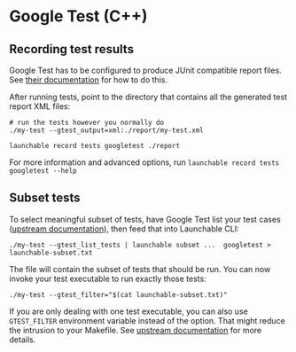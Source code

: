 # Google Test (C++)

## Recording test results

Google Test has to be configured to produce JUnit compatible report files.
See [their documentation](https://github.com/google/googletest/blob/master/googletest/docs/advanced.md#generating-an-xml-report)
for how to do this.

After running tests, point to the directory that contains all the generated test report XML files:

```text
# run the tests however you normally do
./my-test --gtest_output=xml:./report/my-test.xml

launchable record tests googletest ./report
```

For more information and advanced options, run `launchable record tests googletest --help`

## Subset tests

To select meaningful subset of tests, have Google Test list your test cases
([upstream documentation](https://github.com/google/googletest/blob/master/googletest/docs/advanced.md#listing-test-names)),
then feed that into Launchable CLI:

```text
./my-test --gtest_list_tests | launchable subset ...  googletest > launchable-subset.txt
```

The file will contain the subset of tests that should be run. You can now invoke your test executable to run exactly those tests:

```text
./my-test --gtest_filter="$(cat launchable-subset.txt)"
```

If you are only dealing with one test executable, you can also use `GTEST_FILTER` environment variable
instead of the option. That might reduce the intrusion to your Makefile.
See [upstream documentation](https://github.com/google/googletest/blob/master/googletest/docs/advanced.md#listing-test-names)
for more details.


